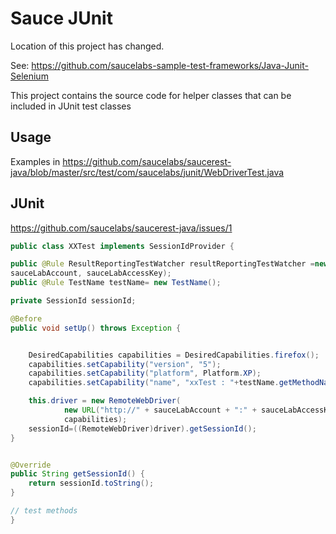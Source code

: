Sauce JUnit
==============

Location of this project has changed.

See: https://github.com/saucelabs-sample-test-frameworks/Java-Junit-Selenium

This project contains the source code for helper classes that can be included in JUnit test classes

Usage
-----

Examples in https://github.com/saucelabs/saucerest-java/blob/master/src/test/com/saucelabs/junit/WebDriverTest.java

JUnit
------

https://github.com/saucelabs/saucerest-java/issues/1

```java
public class XXTest implements SessionIdProvider {

public @Rule ResultReportingTestWatcher resultReportingTestWatcher =new ResultReportingTestWatcher(this,
sauceLabAccount, sauceLabAccessKey);
public @Rule TestName testName= new TestName();

private SessionId sessionId;

@Before
public void setUp() throws Exception {


    DesiredCapabilities capabilities = DesiredCapabilities.firefox();
    capabilities.setCapability("version", "5");
    capabilities.setCapability("platform", Platform.XP);
    capabilities.setCapability("name", "xxTest : "+testName.getMethodName());

    this.driver = new RemoteWebDriver(
            new URL("http://" + sauceLabAccount + ":" + sauceLabAccessKey + "@ondemand.saucelabs.com:80/wd/hub"),
            capabilities);
    sessionId=((RemoteWebDriver)driver).getSessionId();
}


@Override
public String getSessionId() {
    return sessionId.toString();
}

// test methods
}
```